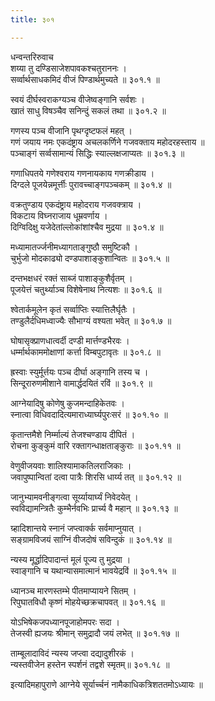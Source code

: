 ```yaml
---
title: ३०१

---
```

धन्वन्तरिरुवाच  
शय्या तु दण्डिसाजेशपावकश्चतुराननः ।  
सर्व्वार्थसाधकमिदं वीजं पिण्डार्थमुच्यते ॥ ३०१.१ ॥  
  
स्वयं दीर्घस्वराकग्यञ्च वीजेष्वङ्गानि सर्वशः ।  
खातं साधु विषञ्चैव सनिन्दुं सकलं तथा ॥ ३०१.२ ॥  
  
गणस्य पञ्च वीजानि पृथग्दृष्टफलं महत् ।  
गणं जयाय नमः एकदंष्ट्राय अचलकर्णिने गजवक्ताय महोदरहस्ताय ॥  
पञ्चाङ्गं सर्व्वसामान्यं सिद्धिः स्याल्लक्षजाप्यतः ॥ ३०१.३ ॥  
  
गणाधिपतये गणेश्वराय गणनायकाय गणक्रीडाय ।  
दिग्दले पूजयेन्नमूर्त्तीः पुरावच्चाङ्गपञ्चकम् ॥ ३०१.४ ॥  
  
वक्रतुण्डाय एकदंष्ट्राय महोदराय गजवक्त्राय ।  
विकटाय विघ्नराजाय धूम्रवर्णाय ।  
दिग्विदिक्षु यजेदेतांल्लोकांशांश्चैव मुद्रया ॥ ३०१.४ ॥  
  
मध्यामातर्ज्जनीमध्यागताङ्गुष्ठौ समुष्टिकौ ।  
चुर्भुजो मोदकाढ्यो दण्डपाशाङ्कुशान्वितः ॥ ३०१.५ ॥  
  
दन्तभक्षधरं रक्तं साब्जं पाशाङ्कुशैर्वृतम् ।  
पूजयेत्तं चतुर्थ्याञ्च विशेषेनाथ नित्यशः ॥ ३०१.६ ॥  
  
श्वेतार्कमूलेन कृतं सर्व्वाप्तिः स्यात्तिलैर्घृतैः ।  
तण्डुलैर्दधिमध्वाज्यैः सौभाग्यं वश्यता भवेत् ॥ ३०१.७ ॥  
  
घोषासृक्प्राणधात्वर्दी दण्डी मार्त्तण्डभैरवः ।  
धर्म्मार्थकाममोक्षाणां कर्त्ता विम्बपुटावृतः ॥ ३०१.८ ॥  
  
ह्रस्वाः स्युर्मूर्त्तयः पञ्च दीर्घा अङ्गानि तस्य च ।  
सिन्दूरारुणमीशाने वामार्द्धदयितं रविं ॥ ३०१.९ ॥  
  
आग्नेयादिषु कोणेषु कुजमन्दाहिकेतवः ।  
स्नात्वा विधिवदादित्यमाराध्यार्घ्यपुरःसरं ॥ ३०१.१० ॥  
  
कृतान्तमैशे निर्म्माल्यं तेजश्चण्डाय दीपितं ।  
रोचना कुङ्कुमं वारि रक्तागन्धाक्षताङ्कुराः ॥ ३०१.११ ॥  
  
वेणुवीजयवाः शालिश्यामाकतिलराजिकाः ।  
जवापुष्पान्वितां दत्वा पात्रैः शिरसि धार्य्य तत् ॥ ३०१.१२ ॥  
  
जानुभ्यामवनीङ्गत्वा सूर्य्यायार्घ्यं निवेदयेत् ।  
स्वविद्यामन्त्रितैः कुम्भैर्नवभिः प्रार्च्य वै महान् ॥ ३०१.१३ ॥  
  
ग्र्हादिशान्तये स्नानं जप्त्वार्क्क सर्वमाप्नुयात् ।  
सङ्ग्रामविजयं साग्निं वीजदोषं सविन्दुकं ॥ ३०१.१४ ॥  
  
न्यस्य मूर्द्धादिपादान्तं मूलं पूज्य तु मुद्रया ।  
स्वाङ्गानि च यथान्यासमात्मानं भावयेद्रविं ॥ ३०१.१५ ॥  
  
ध्यानञ्च मारणस्तम्भे पीतमाप्यायने सितम् ।  
रिपुघातविधौ कृष्णं मोहयेच्छक्रचापवत् ॥ ३०१.१६ ॥  
  
योऽभिषेकजपध्यानपूजाहोमपरः सदा ।  
तेजस्वी ह्यजयः श्रीमान् समुद्रादौ जयं लभेत् ॥ ३०१.१७ ॥  
  
ताम्बूलादाविदं न्यस्य जप्त्वा दद्यादुशीरकं ।  
न्यस्तवीजेन हस्तेन स्पर्शनं तद्वशे स्मृतम्॥ ३०१.१८ ॥  
  
इत्यादिमहापुराणे आग्नेये सूर्यार्च्चनं नामैकाधिकत्रिशततमोऽध्यायः ॥